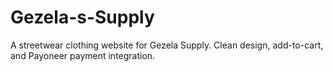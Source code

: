 # Gezela-s-Supply
A streetwear clothing website for Gezela Supply. Clean design, add-to-cart, and Payoneer payment integration.
